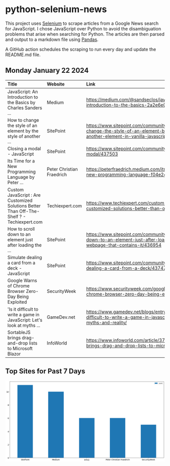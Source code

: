 # python-selenium-news

This project uses [Selenium](https://www.seleniumhq.org/) to scrape articles from a Google News search for JavaScript.
I chose JavaScript over Python to avoid the disambiguation problems that arise when searching for Python.
The articles are then parsed and output to a markdown file using [Pandas](https://pandas.pydata.org/).

A GitHub action schedules the scraping to run every day and update the README.md file.

## Monday January 22 2024


| Title                                                                                      | Website                   | Link                                                                                                                                     |
|:-------------------------------------------------------------------------------------------|:--------------------------|:-----------------------------------------------------------------------------------------------------------------------------------------|
| JavaScript: An Introduction to the Basics  by Charles Sanders ...                          | Medium                    | https://medium.com/@sandseclos/javascript-an-introduction-to-the-basics-2a2e6e05ef0e                                                     |
| How to change the style of an element by the style of another ...                          | SitePoint                 | https://www.sitepoint.com/community/t/how-to-change-the-style-of-an-element-by-the-style-of-another-element-in-vanilla-javascript/437297 |
| Closing a modal - JavaScript                                                               | SitePoint                 | https://www.sitepoint.com/community/t/closing-a-modal/437503                                                                             |
| Its Time for a New Programming Language  by Peter ...                                      | Peter Christian Fraedrich | https://peterfraedrich.medium.com/its-time-for-a-new-programming-language-f04e24704101                                                   |
| Custom JavaScript : Are Customized Solutions Better Than Off-The-Shelf ? - Techiexpert.com | Techiexpert.com           | https://www.techiexpert.com/custom-javascript-are-customized-solutions-better-than-off-the-shelf/                                        |
| How to scroll down to an element just after loading the ...                                | SitePoint                 | https://www.sitepoint.com/community/t/how-to-scroll-down-to-an-element-just-after-loading-the-webpage-that-contains-it/436954            |
| Simulate dealing a card from a deck - JavaScript                                           | SitePoint                 | https://www.sitepoint.com/community/t/simulate-dealing-a-card-from-a-deck/437477/                                                        |
| Google Warns of Chrome Browser Zero-Day Being Exploited                                    | SecurityWeek              | https://www.securityweek.com/google-warns-of-chrome-browser-zero-day-being-exploited/                                                    |
| 'Is it difficult to write a game in JavaScript: Let's look at myths ...                    | GameDev.net               | https://www.gamedev.net/blogs/entry/2277546-is-it-difficult-to-write-a-game-in-javascript-lets-look-at-myths-and-reality/                |
| SortableJS brings drag-and-drop lists to Microsoft Blazor                                  | InfoWorld                 | https://www.infoworld.com/article/3712301/sortablejs-brings-drag-and-drop-lists-to-microsoft-blazor.html                                 |
## Top Sites for Past 7 Days

![Graph of Top Sites](https://raw.githubusercontent.com/dan-mba/python-selenium-news/main/last-week.png)
